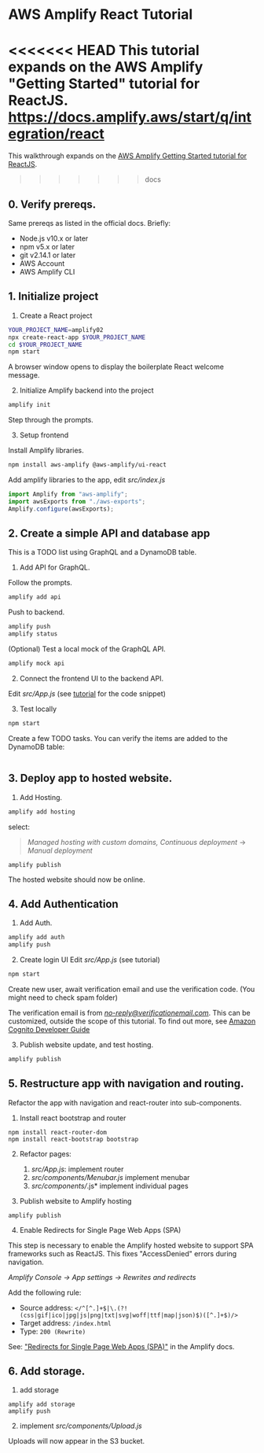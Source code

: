 # AWS Amplify React Tutorial

<<<<<<< HEAD
This tutorial expands on the AWS Amplify "Getting Started" tutorial for ReactJS.
https://docs.amplify.aws/start/q/integration/react
=======
This walkthrough expands on the [AWS Amplify Getting Started tutorial for ReactJS](https://docs.amplify.aws/start/q/integration/react). 
>>>>>>> docs

## 0. Verify prereqs.

Same prereqs as listed in the official docs. Briefly:
* Node.js v10.x or later
* npm v5.x or later
* git v2.14.1 or later
* AWS Account
* AWS Amplify CLI

## 1. Initialize project

1. Create a React project
```bash
YOUR_PROJECT_NAME=amplify02
npx create-react-app $YOUR_PROJECT_NAME
cd $YOUR_PROJECT_NAME
npm start
```
A browser window opens to display the boilerplate React welcome message.

2. Initialize Amplify backend into the project
```bash
amplify init
```
Step through the prompts.

3. Setup frontend

Install Amplify libraries.

```sh
npm install aws-amplify @aws-amplify/ui-react
```

Add amplify libraries to the app, edit *src/index.js*

```js
import Amplify from "aws-amplify";
import awsExports from "./aws-exports";
Amplify.configure(awsExports);
```

## 2. Create a simple API and database app

This is a TODO list using GraphQL and a DynamoDB table.

1. Add API for GraphQL. 

Follow the prompts.
```sh
amplify add api
```

Push to backend.
```sh
amplify push
amplify status
```

(Optional) Test a local mock of the GraphQL API.

```sh
amplify mock api
```

2. Connect the frontend UI to the backend API.

Edit *src/App.js* 
(see [tutorial](https://docs.amplify.aws/start/getting-started/data-model/q/integration/react#connect-frontend-to-api) for the code snippet)

3. Test locally

```sh
npm start
```
Create a few TODO tasks. You can verify the items are added to the DynamoDB table:
```sh

```

## 3. Deploy app to hosted website.

1. Add Hosting.

```sh
amplify add hosting
```

select:
> *Managed hosting with custom domains, Continuous deployment*
>  -> *Manual deployment*

```
amplify publish
```

The hosted website should now be online.

## 4. Add Authentication

1. Add Auth.
```sh
amplify add auth
amplify push
```

2. Create login UI
Edit *src/App.js* (see tutorial)
```sh
npm start
```
Create new user, await verification email and use the verification code. 
(You might need to check spam folder)

The verification email is from *no-reply@verificationemail.com*. This can be customized, outside the scope of this tutorial. To find out more, see [Amazon Cognito Developer Guide](https://docs.aws.amazon.com/cognito/latest/developerguide/cognito-user-pool-settings-email-address-customization.html)

3. Publish website update, and test hosting.
```sh
amplify publish
```

## 5. Restructure app with navigation and routing.

Refactor the app with navigation and react-router into sub-components.

1. Install react bootstrap and router
```
npm install react-router-dom
npm install react-bootstrap bootstrap
```

2. Refactor pages:
    1. *src/App.js*: implement router
    2. *src/components/Menubar.js* implement menubar
    3. *src/components/*.js* implement individual pages

3. Publish website to Amplify hosting
```
amplify publish
```

4. Enable Redirects for Single Page Web Apps (SPA) 

This step is necessary to enable the Amplify hosted website to support SPA frameworks such as ReactJS. This fixes "AccessDenied" errors during navigation. 

*Amplify Console -> App settings -> Rewrites and redirects*

Add the following rule:

* Source address: 
```</^[^.]+$|\.(?!(css|gif|ico|jpg|js|png|txt|svg|woff|ttf|map|json)$)([^.]+$)/>```
* Target address: ```/index.html```
* Type: ```200 (Rewrite)```

See: 
["Redirects for Single Page Web Apps (SPA)"](https://docs.aws.amazon.com/amplify/latest/userguide/redirects.html#redirects-for-single-page-web-apps-spa) 
in the Amplify docs.


## 6. Add storage. 

1. add storage
```
amplify add storage
amplify push
```

2. implement *src/components/Upload.js*

Uploads will now appear in the S3 bucket.
